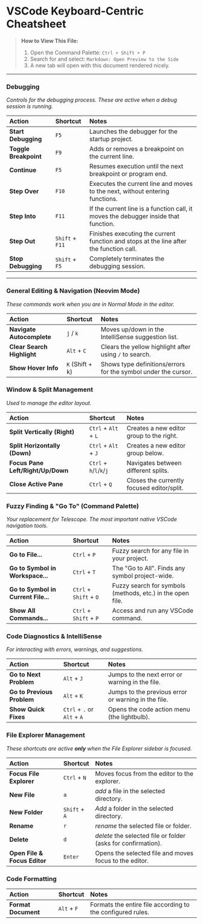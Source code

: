 
# VSCode Keyboard-Centric Cheatsheet

> **How to View This File:**
>
> 1. Open the Command Palette: `Ctrl + Shift + P`
> 2. Search for and select: `Markdown: Open Preview to the Side`
> 3. A new tab will open with this document rendered nicely.

---

### Debugging

*Controls for the debugging process. These are active when a debug session is running.*

| Action | Shortcut | Notes |
| :--- | :--- | :--- |
| **Start Debugging** | `F5` | Launches the debugger for the startup project. |
| **Toggle Breakpoint** | `F9` | Adds or removes a breakpoint on the current line. |
| **Continue** | `F5` | Resumes execution until the next breakpoint or program end. |
| **Step Over** | `F10` | Executes the current line and moves to the next, without entering functions. |
| **Step Into** | `F11` | If the current line is a function call, it moves the debugger inside that function. |
| **Step Out** | `Shift` + `F11` | Finishes executing the current function and stops at the line after the function call. |
| **Stop Debugging** | `Shift` + `F5` | Completely terminates the debugging session. |

---

### General Editing & Navigation (Neovim Mode)

*These commands work when you are in Normal Mode in the editor.*

| Action | Shortcut | Notes |
| :--- | :--- | :--- |
| **Navigate Autocomplete**| `j` / `k` | Moves up/down in the IntelliSense suggestion list. |
| **Clear Search Highlight**| `Alt` + `C` | Clears the yellow highlight after using `/` to search. |
| **Show Hover Info** | `K` (Shift + k) | Shows type definitions/errors for the symbol under the cursor. |

### Window & Split Management

*Used to manage the editor layout.*

| Action | Shortcut | Notes |
| :--- | :--- | :--- |
| **Split Vertically (Right)** | `Ctrl` + `Alt` + `L` | Creates a new editor group to the right. |
| **Split Horizontally (Down)**| `Ctrl` + `Alt` + `J` | Creates a new editor group below. |
| **Focus Pane Left/Right/Up/Down** | `Ctrl` + `h`/`l`/`k`/`j` | Navigates between different splits. |
| **Close Active Pane** | `Ctrl` + `Q` | Closes the currently focused editor/split. |

### Fuzzy Finding & "Go To" (Command Palette)

*Your replacement for Telescope. The most important native VSCode navigation tools.*

| Action | Shortcut | Notes |
| :--- | :--- | :--- |
| **Go to File...** | `Ctrl` + `P` | Fuzzy search for any file in your project. |
| **Go to Symbol in Workspace...**| `Ctrl` + `T` | The "Go to All". Finds any symbol project-wide. |
| **Go to Symbol in Current File...** | `Ctrl` + `Shift` + `O` | Fuzzy search for symbols (methods, etc.) in the open file. |
| **Show All Commands...** | `Ctrl` + `Shift` + `P` | Access and run any VSCode command. |

### Code Diagnostics & IntelliSense

*For interacting with errors, warnings, and suggestions.*

| Action | Shortcut | Notes |
| :--- | :--- | :--- |
| **Go to Next Problem** | `Alt` + `J` | Jumps to the next error or warning in the file. |
| **Go to Previous Problem** | `Alt` + `K` | Jumps to the previous error or warning in the file. |
| **Show Quick Fixes** | `Ctrl` + `.` or `Alt` + `A` | Opens the code action menu (the lightbulb). |

### File Explorer Management

*These shortcuts are active **only** when the File Explorer sidebar is focused.*

| Action | Shortcut | Notes |
| :--- | :--- | :--- |
| **Focus File Explorer** | `Ctrl` + `N` | Moves focus from the editor to the explorer. |
| **New File** | `a` | *add* a file in the selected directory. |
| **New Folder** | `Shift` + `A` | *Add* a folder in the selected directory. |
| **Rename** | `r` | *rename* the selected file or folder. |
| **Delete** | `d` | *delete* the selected file or folder (asks for confirmation).|
| **Open File & Focus Editor** | `Enter` | Opens the selected file and moves focus to the editor. |

### Code Formatting

| Action | Shortcut | Notes |
| :--- | :--- | :--- |
| **Format Document** | `Alt` + `F` | Formats the entire file according to the configured rules. |